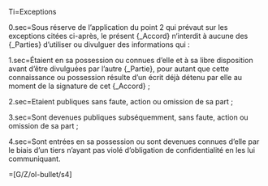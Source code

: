 Ti=Exceptions

0.sec=Sous réserve de l’application du point 2 qui prévaut sur les exceptions citées ci-après, le présent {_Accord} n‘interdit à aucune des {_Parties} d’utiliser ou divulguer des informations qui :

1.sec=Étaient en sa possession ou connues d’elle et à sa libre disposition avant d’être divulguées par l’autre {_Partie}, pour autant que cette connaissance ou possession résulte d’un écrit déjà détenu par elle au moment de la signature de cet {_Accord} ;

2.sec=Etaient publiques sans faute, action ou omission de sa part ;

3.sec=Sont devenues publiques subséquemment, sans faute, action ou omission de sa part ;

4.sec=Sont entrées en sa possession ou sont devenues connues d’elle par le biais d’un tiers n’ayant pas violé d’obligation de confidentialité en les lui communiquant. 

=[G/Z/ol-bullet/s4]